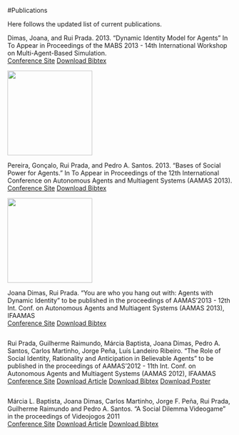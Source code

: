 #Publications
<p></p>
Here follows the updated list of current publications. 

Dimas, Joana, and Rui Prada. 2013. “Dynamic Identity Model for Agents” In To Appear in Proceedings of the MABS 2013 - 14th International Workshop on Multi-Agent-Based Simulation.<br/><a href="http://aamas2013.cs.umn.edu/">Conference Site</a>
<a href="/documents/refarticlemabs2013.rtf">Download Bibtex</a>


<span class="logo">
  <img src="images/aamas2013.png" width="190" alt="" />
</span>

Pereira, Gonçalo, Rui Prada, and Pedro A. Santos. 2013.
“Bases of Social Power for Agents.” In To Appear in Proceedings of the 12th International Conference on Autonomous Agents and Multiagent Systems (AAMAS 2013).
<br/><a href="http://aamas2013.cs.umn.edu/">Conference Site</a>
<a href="/documents/refarticleaamas2013b.rtf">Download Bibtex</a>


<span class="logo">
  <img src="images/aamas2013.png" width="190" alt="" />
</span>

Joana Dimas, Rui Prada. “You are who you hang out with: Agents with Dynamic Identity”
to be published in the proceedings of AAMAS’2013 - 12th Int. Conf. on
Autonomous Agents and Multiagent Systems (AAMAS 2013), IFAAMAS
<br/><a href="http://aamas2013.cs.umn.edu/">Conference Site</a>
<a href="/documents/refarticleaamas2013.rtf">Download Bibtex</a>


<span class="logo">
  <img src="images/aamas2012.png" alt="" />
</span>

Rui Prada, Guilherme Raimundo, Márcia Baptista, Joana Dimas, Pedro A.
Santos, Carlos Martinho, Jorge Peña, Luís Landeiro Ribeiro. “The Role
of Social Identity, Rationality and Anticipation in Believable Agents”
to be published in the proceedings of AAMAS’2012 - 11th Int. Conf. on
Autonomous Agents and Multiagent Systems (AAMAS 2012), IFAAMAS
<br/><a href="http://aamas2012.webs.upv.es/">Conference Site</a>
<a href="/documents/articleaamas2012.pdf">Download Article</a>
<a href="/documents/refarticleaamas2012.rtf">Download Bibtex</a>
<a href="/documents/AMMASposter.png">Download Poster</a>

<span class="logo">
  <img src="images/vj2011.png" alt="" />
</span>

Márcia L. Baptista, Joana Dimas, Carlos Martinho, Jorge F. Peña, Rui
Prada, Guilherme Raimundo and Pedro A. Santos. “A Social Dilemma Videogame” in the proceedings of Videojogos
2011<br/><a href="http://www.dcc.fc.up.pt/~videojogos2011/">Conference Site</a>
<a href="/documents/ArtigoVJ2011.pdf">Download Article</a>
<a href="/documents/refarticlevj2011.rtf">Download Bibtex</a>
